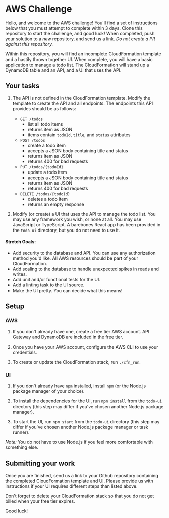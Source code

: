 # AWS Challenge

Hello, and welcome to the AWS challenge! You'll find a set of instructions below that you must attempt to complete within 3 days. Clone this repository to start the challenge, and good luck! When completed, push your solution to a _new_ repository, and send us a link. _Do not create a PR against this repository._

Within this repository, you will find an incomplete CloudFormation template and a hastily thrown together UI. When complete, you will have a basic application to manage a todo list. The CloudFormation will stand up a DynamoDB table and an API, and a UI that uses the API.

## Your tasks

1. The API is not defined in the CloudFormation template. Modify the template to create the API and all endpoints. The endpoints this API provides should be as follows:

   - `GET /todos`
     - list all todo items
     - returns item as JSON
     - items contain `todoId`, `title`, and `status` attributes
   - `POST /todos`
     - create a todo item
     - accepts a JSON body containing title and status
     - returns item as JSON
     - returns 400 for bad requests
   - `PUT /todos/{todoId}`
     - update a todo item
     - accepts a JSON body containing title and status
     - returns item as JSON
     - returns 400 for bad requests
   - `DELETE /todos/{todoId}`
     - deletes a todo item
     - returns an empty response

2. Modify (or create) a UI that uses the API to manage the todo list. You may use any framework you wish, or none at all. You may use JavaScript or TypeScript. A barebones React app has been provided in the `todo-ui` directory, but you do not need to use it.

#### Stretch Goals:

- Add security to the database and API. You can use any authorization method you'd like. All AWS resources should be part of your CloudFormation.
- Add scaling to the database to handle unexpected spikes in reads and writes.
- Add unit and/or functional tests for the UI.
- Add a linting task to the UI source.
- Make the UI pretty. You can decide what this means!

## Setup

### AWS

1. If you don't already have one, create a free tier AWS account. API Gateway and DynamoDB are included in the free tier.

1. Once you have your AWS account, configure the AWS CLI to use your credentials.

1. To create or update the CloudFormation stack, run `./cfn_run`.

### UI

1. If you don't already have `npm` installed, install `npm` (or the Node.js package manager of your choice).

1. To install the dependencies for the UI, run `npm install` from the `todo-ui` directory (this step may differ if you've chosen another Node.js package manager).

1. To start the UI, run `npm start` from the `todo-ui` directory (this step may differ if you've chosen another Node.js package manager or task runner).

_Note:_ You do not have to use Node.js if you feel more comfortable with something else.

## Submitting your work

Once you are finished, send us a link to your Github repository containing the completed CloudFormation template and UI. Please provide us with instructions if your UI requires different steps than listed above.

Don't forget to delete your CloudFormation stack so that you do not get billed when your free tier expires.

Good luck!
